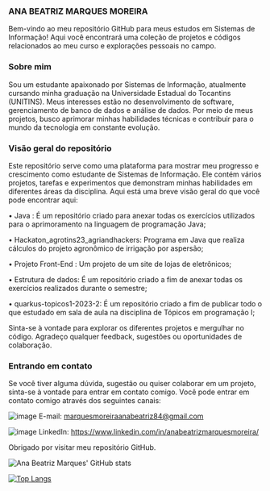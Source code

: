 ### ANA BEATRIZ MARQUES MOREIRA

Bem-vindo ao meu repositório GitHub para meus estudos em Sistemas de Informação! Aqui você encontrará uma coleção de projetos e códigos relacionados ao meu curso e explorações pessoais no campo.

### Sobre mim
Sou um estudante apaixonado por Sistemas de Informação, atualmente cursando minha graduação na Universidade Estadual do Tocantins (UNITINS). Meus interesses estão no desenvolvimento de software, gerenciamento de banco de dados e análise de dados. Por meio de meus projetos, busco aprimorar minhas habilidades técnicas e contribuir para o mundo da tecnologia em constante evolução.

### Visão geral do repositório
Este repositório serve como uma plataforma para mostrar meu progresso e crescimento como estudante de Sistemas de Informação. Ele contém vários projetos, tarefas e experimentos que demonstram minhas habilidades em diferentes áreas da disciplina. Aqui está uma breve visão geral do que você pode encontrar aqui:

• Java : É um repositório criado para anexar todas os exercícios utilizados para o aprimoramento na linguagem de programação Java;

• Hackaton_agrotins23_agriandhackers: Programa em Java que realiza cálculos do projeto agronômico de irrigação por aspersão; 

• Projeto Front-End : Um projeto de um site de lojas de eletrônicos;

• Estrutura de dados: É um repositório criado a fim de anexar todas os exercícios realizados durante o semestre;

• quarkus-topicos1-2023-2: É um repositório criado a fim de publicar todo o que estudado em sala de aula na disciplina de Tópicos em programação I;

Sinta-se à vontade para explorar os diferentes projetos e mergulhar no código. Agradeço qualquer feedback, sugestões ou oportunidades de colaboração.

### Entrando em contato
Se você tiver alguma dúvida, sugestão ou quiser colaborar em um projeto, sinta-se à vontade para entrar em contato comigo. Você pode entrar em contato comigo através dos seguintes canais:

![image](https://github.com/ana-bmm0623/ana-bmm0623/assets/116691989/e853abcf-0199-4048-b6f5-318d2d3c3a82)
 E-mail: marquesmoreiraanabeatriz84@gmail.com

![image](https://github.com/ana-bmm0623/ana-bmm0623/assets/116691989/1f127641-e6af-494f-b8b8-5a02bfe63b96)
LinkedIn: https://www.linkedin.com/in/anabeatrizmarquesmoreira/

Obrigado por visitar meu repositório GitHub.

![Ana Beatriz Marques' GitHub stats](https://github-readme-stats.vercel.app/api?username=ana-bmm0623&show_icons=true&theme=radical)

[![Top Langs](https://github-readme-stats.vercel.app/api/top-langs/?username=ana-bmm0623&layout=pie&theme=radical)](https://github.com/anuraghazra/github-readme-stats)
